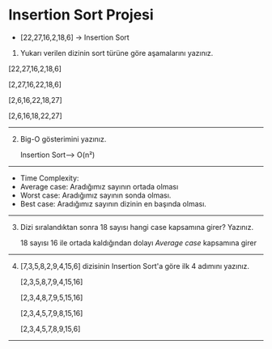 # Insertion Sort Projesi

- [22,27,16,2,18,6] -> Insertion Sort

1. Yukarı verilen dizinin sort türüne göre aşamalarını yazınız.

  [22,27,16,2,18,6]
  
  [2,27,16,22,18,6]

  [2,6,16,22,18,27]
  
  [2,6,16,18,22,27]

   

  
   
   
---
2. Big-O gösterimini yazınız.

   Insertion Sort--> O(n²)
---
- Time Complexity:
-  Average case: Aradığımız sayının ortada olması
-  Worst case: Aradığımız sayının sonda olması.
- Best case: Aradığımız sayının dizinin en başında olması.
---
3. Dizi sıralandıktan sonra 18 sayısı hangi case kapsamına girer? Yazınız.
 
   18 sayısı 16 ile ortada kaldığından dolayı *Average case* kapsamına girer

---
4. [7,3,5,8,2,9,4,15,6] dizisinin Insertion Sort'a göre ilk 4 adımını yazınız.
   
   [2,3,5,8,7,9,4,15,16] 

   [2,3,4,8,7,9,5,15,16]

   [2,3,4,5,7,9,8,15,16]

   [2,3,4,5,7,8,9,15,6]

---
